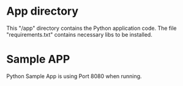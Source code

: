 # App directory

This "/app" directory contains the Python application code.
The file "requirements.txt" contains necessary libs to be installed.


# Sample APP

Python Sample App is using Port 8080 when running.




